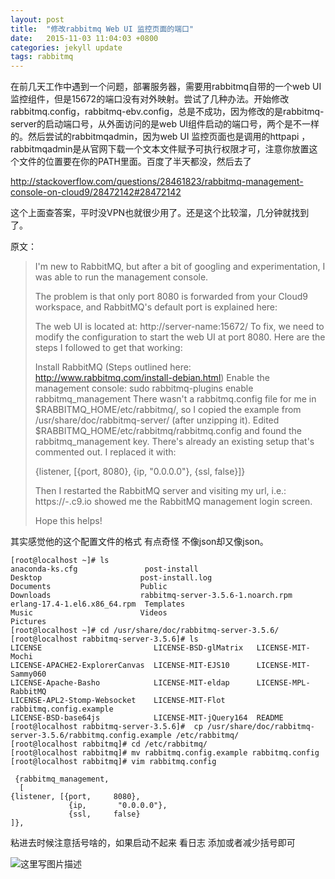 ```yaml
---
layout: post
title:  "修改rabbitmq Web UI 监控页面的端口"
date:   2015-11-03 11:04:03 +0800
categories: jekyll update
tags: rabbitmq
---
```


在前几天工作中遇到一个问题，部署服务器，需要用rabbitmq自带的一个web UI监控组件，但是15672的端口没有对外映射。尝试了几种办法。开始修改rabbitmq.config，rabbitmq-ebv.config，总是不成功，因为修改的是rabbitmq-server的启动端口号，从外面访问的是web UI组件启动的端口号，两个是不一样的。然后尝试的rabbitmqadmin，因为web UI 监控页面也是调用的httpapi ，rabbitmqadmin是从官网下载一个文本文件赋予可执行权限才可，注意你放置这个文件的位置要在你的PATH里面。百度了半天都没，然后去了

<http://stackoverflow.com/questions/28461823/rabbitmq-management-console-on-cloud9/28472142#28472142>

这个上面查答案，平时没VPN也就很少用了。还是这个比较溜，几分钟就找到了。

原文：

> I'm new to RabbitMQ, but after a bit of googling and experimentation,
> I was able to run the management console.
> 
> The problem is that only port 8080 is forwarded from your Cloud9
> workspace, and RabbitMQ's default port is explained here:
> 
> The web UI is located at: http://server-name:15672/ To fix, we need to
> modify the configuration to start the web UI at port 8080. Here are
> the steps I followed to get that working:
> 
> Install RabbitMQ (Steps outlined here:
> http://www.rabbitmq.com/install-debian.html) Enable the management
> console: sudo rabbitmq-plugins enable rabbitmq_management There wasn't
> a rabbitmq.config file for me in $RABBITMQ_HOME/etc/rabbitmq/, so I
> copied the example from /usr/share/doc/rabbitmq-server/ (after
> unzipping it). Edited $RABBITMQ_HOME/etc/rabbitmq/rabbitmq.config and
> found the rabbitmq_management key. There's already an existing setup
> that's commented out. I replaced it with:
> 
> {listener, [{port,     8080},
>              {ip,       "0.0.0.0"},
>              {ssl,     false}]}
> 
> Then I restarted the RabbitMQ server and visiting my url, i.e.:
> https://<workspacename>-<username>.c9.io showed me the RabbitMQ
> management login screen.
> 
> Hope this helps!

其实感觉他的这个配置文件的格式 有点奇怪 不像json却又像json。 


```
[root@localhost ~]# ls
anaconda-ks.cfg               post-install
Desktop                      post-install.log
Documents                    Public
Downloads                    rabbitmq-server-3.5.6-1.noarch.rpm
erlang-17.4-1.el6.x86_64.rpm  Templates
Music                        Videos
Pictures
[root@localhost ~]# cd /usr/share/doc/rabbitmq-server-3.5.6/
[root@localhost rabbitmq-server-3.5.6]# ls
LICENSE                         LICENSE-BSD-glMatrix   LICENSE-MIT-Mochi
LICENSE-APACHE2-ExplorerCanvas  LICENSE-MIT-EJS10      LICENSE-MIT-Sammy060
LICENSE-Apache-Basho            LICENSE-MIT-eldap      LICENSE-MPL-RabbitMQ
LICENSE-APL2-Stomp-Websocket    LICENSE-MIT-Flot       rabbitmq.config.example
LICENSE-BSD-base64js            LICENSE-MIT-jQuery164  README
[root@localhost rabbitmq-server-3.5.6]#  cp /usr/share/doc/rabbitmq-server-3.5.6/rabbitmq.config.example /etc/rabbitmq/
[root@localhost rabbitmq]# cd /etc/rabbitmq/
[root@localhost rabbitmq]# mv rabbitmq.config.example rabbitmq.config
[root@localhost rabbitmq]# vim rabbitmq.config
```



```
 {rabbitmq_management,
  [
{listener, [{port,     8080},
             {ip,       "0.0.0.0"},
             {ssl,     false}
]},
```

粘进去时候注意括号啥的，如果启动不起来 看日志 添加或者减少括号即可


![这里写图片描述](http://img.blog.csdn.net/20151103110335638)

